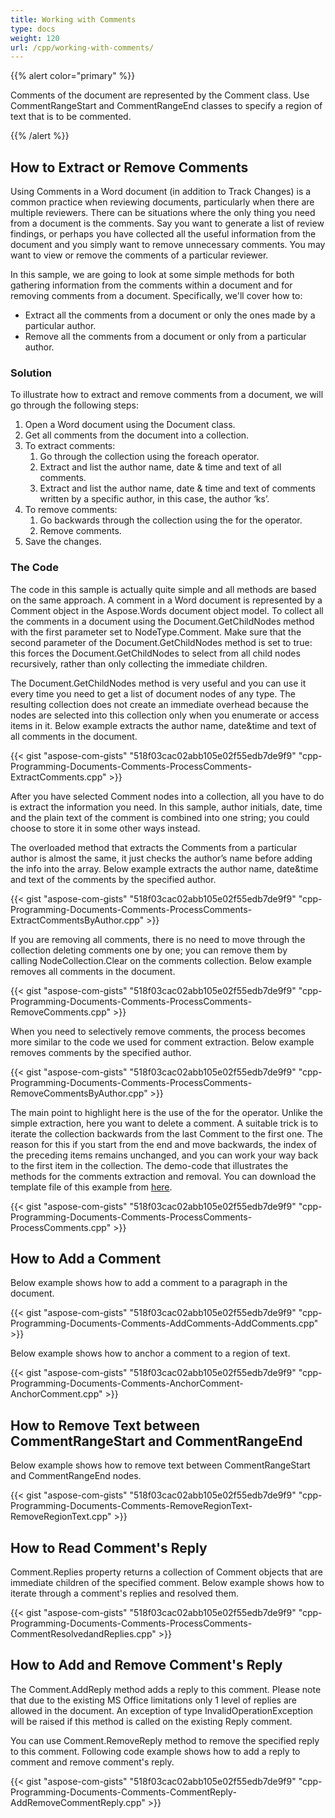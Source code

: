```yaml
---
title: Working with Comments
type: docs
weight: 120
url: /cpp/working-with-comments/
---
```


{{% alert color="primary" %}} 

Comments of the document are represented by the Comment class. Use CommentRangeStart and CommentRangeEnd classes to specify a region of text that is to be commented.

{{% /alert %}} 

## **How to Extract or Remove Comments**

Using Comments in a Word document (in addition to Track Changes) is a common practice when reviewing documents, particularly when there are multiple reviewers. There can be situations where the only thing you need from a document is the comments. Say you want to generate a list of review findings, or perhaps you have collected all the useful information from the document and you simply want to remove unnecessary comments. You may want to view or remove the comments of a particular reviewer.

In this sample, we are going to look at some simple methods for both gathering information from the comments within a document and for removing comments from a document. Specifically, we'll cover how to:

- Extract all the comments from a document or only the ones made by a particular author.
- Remove all the comments from a document or only from a particular author.

### **Solution**

To illustrate how to extract and remove comments from a document, we will go through the following steps:

1. Open a Word document using the Document class.
1. Get all comments from the document into a collection.
1. To extract comments:
   1. Go through the collection using the foreach operator.
   1. Extract and list the author name, date & time and text of all comments.
   1. Extract and list the author name, date & time and text of comments written by a specific author, in this case, the author ‘ks’.
1. To remove comments:
   1. Go backwards through the collection using the for the operator.
   1. Remove comments.
1. Save the changes.

### **The Code**

The code in this sample is actually quite simple and all methods are based on the same approach. A comment in a Word document is represented by a Comment object in the Aspose.Words document object model. To collect all the comments in a document using the Document.GetChildNodes method with the first parameter set to NodeType.Comment. Make sure that the second parameter of the Document.GetChildNodes method is set to true: this forces the Document.GetChildNodes to select from all child nodes recursively, rather than only collecting the immediate children.

The Document.GetChildNodes method is very useful and you can use it every time you need to get a list of document nodes of any type. The resulting collection does not create an immediate overhead because the nodes are selected into this collection only when you enumerate or access items in it. Below example extracts the author name, date&time and text of all comments in the document.

{{< gist "aspose-com-gists" "518f03cac02abb105e02f55edb7de9f9" "cpp-Programming-Documents-Comments-ProcessComments-ExtractComments.cpp" >}}

After you have selected Comment nodes into a collection, all you have to do is extract the information you need. In this sample, author initials, date, time and the plain text of the comment is combined into one string; you could choose to store it in some other ways instead.

The overloaded method that extracts the Comments from a particular author is almost the same, it just checks the author’s name before adding the info into the array. Below example extracts the author name, date&time and text of the comments by the specified author.

{{< gist "aspose-com-gists" "518f03cac02abb105e02f55edb7de9f9" "cpp-Programming-Documents-Comments-ProcessComments-ExtractCommentsByAuthor.cpp" >}}

If you are removing all comments, there is no need to move through the collection deleting comments one by one; you can remove them by calling NodeCollection.Clear on the comments collection. Below example removes all comments in the document.

{{< gist "aspose-com-gists" "518f03cac02abb105e02f55edb7de9f9" "cpp-Programming-Documents-Comments-ProcessComments-RemoveComments.cpp" >}}

When you need to selectively remove comments, the process becomes more similar to the code we used for comment extraction. Below example removes comments by the specified author.

{{< gist "aspose-com-gists" "518f03cac02abb105e02f55edb7de9f9" "cpp-Programming-Documents-Comments-ProcessComments-RemoveCommentsByAuthor.cpp" >}}

The main point to highlight here is the use of the for the operator. Unlike the simple extraction, here you want to delete a comment. A suitable trick is to iterate the collection backwards from the last Comment to the first one. The reason for this if you start from the end and move backwards, the index of the preceding items remains unchanged, and you can work your way back to the first item in the collection. The demo-code that illustrates the methods for the comments extraction and removal. You can download the template file of this example from [here](https://github.com/aspose-words/Aspose.Words-for-.NET/blob/master/Examples/Data/Programming-Documents/Comments/TestFile.doc).

{{< gist "aspose-com-gists" "518f03cac02abb105e02f55edb7de9f9" "cpp-Programming-Documents-Comments-ProcessComments-ProcessComments.cpp" >}}

## **How to Add a Comment**

Below example shows how to add a comment to a paragraph in the document.

{{< gist "aspose-com-gists" "518f03cac02abb105e02f55edb7de9f9" "cpp-Programming-Documents-Comments-AddComments-AddComments.cpp" >}}

Below example shows how to anchor a comment to a region of text.

{{< gist "aspose-com-gists" "518f03cac02abb105e02f55edb7de9f9" "cpp-Programming-Documents-Comments-AnchorComment-AnchorComment.cpp" >}}

## **How to Remove Text between CommentRangeStart and CommentRangeEnd**

Below example shows how to remove text between CommentRangeStart and CommentRangeEnd nodes.

{{< gist "aspose-com-gists" "518f03cac02abb105e02f55edb7de9f9" "cpp-Programming-Documents-Comments-RemoveRegionText-RemoveRegionText.cpp" >}}

## **How to Read Comment's Reply**

Comment.Replies property returns a collection of Comment objects that are immediate children of the specified comment. Below example shows how to iterate through a comment's replies and resolved them.

{{< gist "aspose-com-gists" "518f03cac02abb105e02f55edb7de9f9" "cpp-Programming-Documents-Comments-ProcessComments-CommentResolvedandReplies.cpp" >}}

## **How to Add and Remove Comment's Reply**

The Comment.AddReply method adds a reply to this comment. Please note that due to the existing MS Office limitations only 1 level of replies are allowed in the document. An exception of type InvalidOperationException will be raised if this method is called on the existing Reply comment.

You can use Comment.RemoveReply method to remove the specified reply to this comment. Following code example shows how to add a reply to comment and remove comment's reply.

{{< gist "aspose-com-gists" "518f03cac02abb105e02f55edb7de9f9" "cpp-Programming-Documents-Comments-CommentReply-AddRemoveCommentReply.cpp" >}}
